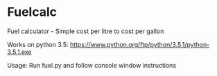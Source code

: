 # Fuelcalc
Fuel calculator - Simple cost per litre to cost per gallon

Works on python 3.5: https://www.python.org/ftp/python/3.5.1/python-3.5.1.exe 

Usage: Run fuel.py and follow console window instructions
